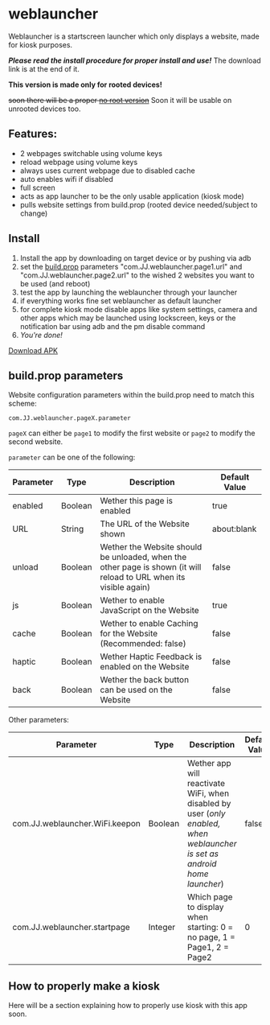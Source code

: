 # weblauncher
Weblauncher is a startscreen launcher which only displays a website, made for kiosk purposes.

___Please read the install procedure for proper install and use!___
The download link is at the end of it.

__This version is made only for rooted devices!__

~~soon there will be a proper [no root version](https://github.com/programminghoch10/weblauncher/tree/norootversion)~~
Soon it will be usable on unrooted devices too.


## Features:
- 2 webpages switchable using volume keys
- reload webpage using volume keys
- always uses current webpage due to disabled cache
- auto enables wifi if disabled
- full screen
- acts as app launcher to be the only usable application (kiosk mode)
- pulls website settings from build.prop (rooted device needed/subject to change)
  
## Install

1. Install the app by downloading on target device or by pushing via adb
1. set the [build.prop](https://www.droidviews.com/edit-build-prop-file-on-android/) parameters "com.JJ.weblauncher.page1.url" and "com.JJ.weblauncher.page2.url" to the wished 2 websites you want to be used (and reboot)
1. test the app by launching the weblauncher through your launcher
1. if everything works fine set weblauncher as default launcher
1. for complete kiosk mode disable apps like system settings, camera and other apps which may be launched using lockscreen, keys or the notification bar using adb and the pm disable command
1. _You're done!_

[Download APK](https://github.com/programminghoch10/weblauncher/raw/rootedversion/app/release/app-release.apk)

## build.prop parameters

Website configuration parameters within the build.prop need to match this scheme: 

`com.JJ.weblauncher.pageX.parameter`

`pageX` can either be `page1` to modify the first website or `page2` to modify the second website.

`parameter` can be one of the following: 

Parameter | Type | Description | Default Value
--------- | ---- | ----------- | -------------
enabled | Boolean| Wether this page is enabled | true
URL     | String | The URL of the Website shown | about:blank
unload  | Boolean| Wether the Website should be unloaded, when the other page is shown (it will reload to URL when its visible again) | false
js      | Boolean| Wether to enable JavaScript on the Website | true
cache   | Boolean| Wether to enable Caching for the Website (Recommended: false) | false
haptic  | Boolean| Wether Haptic Feedback is enabled on the Website | false
back    | Boolean| Wether the back button can be used on the Website | false


Other parameters: 

Parameter | Type | Description | Default Value
--------- | ---- | ----------- | -------------
com.JJ.weblauncher.WiFi.keepon  | Boolean | Wether app will reactivate WiFi, when disabled by user (_only enabled, when weblauncher is set as android home launcher_) | false
com.JJ.weblauncher.startpage    | Integer | Which page to display when starting: 0 = no page, 1 = Page1, 2 = Page2 | 0


## How to properly make a kiosk

Here will be a section explaining how to properly use kiosk with this app soon.